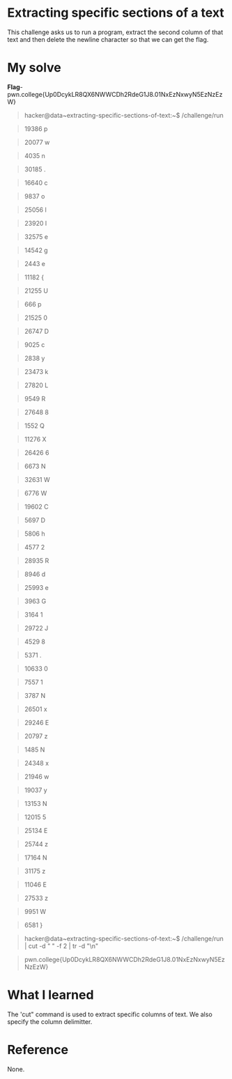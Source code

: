 # Extracting specific sections of a text
This challenge asks us to run a program, extract the second column of that text and then delete the newline character so that we can get the flag.
# My solve
**Flag**-pwn.college{Up0DcykLR8QX6NWWCDh2RdeG1J8.01NxEzNxwyN5EzNzEzW}

>hacker@data~extracting-specific-sections-of-text:~$ /challenge/run

>19386 p

>20077 w

>4035 n

>30185 .

>16640 c

>9837 o

>25056 l

>23920 l

>32575 e

>14542 g

>2443 e

>11182 {

>21255 U

>666 p

>21525 0

>26747 D

>9025 c

>2838 y

>23473 k

>27820 L

>9549 R

>27648 8

>1552 Q

>11276 X

>26426 6

>6673 N

>32631 W

>6776 W

>19602 C

>5697 D

>5806 h

>4577 2

>28935 R

>8946 d

>25993 e

>3963 G

>3164 1

>29722 J

>4529 8

>5371 .

>10633 0

>7557 1

>3787 N

>26501 x

>29246 E

>20797 z

>1485 N

>24348 x

>21946 w

>19037 y

>13153 N

>12015 5

>25134 E

>25744 z

>17164 N

>31175 z

>11046 E

>27533 z

>9951 W

>6581 }

>hacker@data~extracting-specific-sections-of-text:~$ /challenge/run | cut -d " " -f 2 | tr -d "\n"

>pwn.college{Up0DcykLR8QX6NWWCDh2RdeG1J8.01NxEzNxwyN5EzNzEzW}

# What I learned
The 'cut" command is used to extract specific columns of text. We also specify the column delimitter.
# Reference
None.
